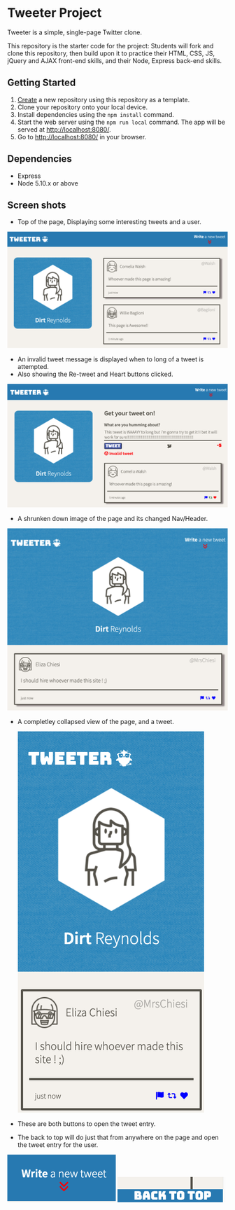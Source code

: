 # Tweeter Project

Tweeter is a simple, single-page Twitter clone.

This repository is the starter code for the project: Students will fork and clone this repository, then build upon it to practice their HTML, CSS, JS, jQuery and AJAX front-end skills, and their Node, Express back-end skills.

## Getting Started

1. [Create](https://docs.github.com/en/repositories/creating-and-managing-repositories/creating-a-repository-from-a-template) a new repository using this repository as a template.
2. Clone your repository onto your local device.
3. Install dependencies using the `npm install` command.
4. Start the web server using the `npm run local` command. The app will be served at <http://localhost:8080/>.
5. Go to <http://localhost:8080/> in your browser.

## Dependencies

- Express
- Node 5.10.x or above

## Screen shots

- Top of the page, Displaying some interesting tweets and a user.

!["Top of page with closed tweet box"](https://github.com/caseytite/tweeter/blob/master/docs/Closed-tweet-entry.png?raw=true)

- An invalid tweet message is displayed when to long of a tweet is attempted.
- Also showing the Re-tweet and Heart buttons clicked.

!["Showing tweet entry box and an invalid tweet"](https://github.com/caseytite/tweeter/blob/master/docs/Invalid-tweet.png?raw=true)

- A shrunken down image of the page and its changed Nav/Header.

!["Shows page shrunken down"](https://github.com/caseytite/tweeter/blob/master/docs/Smaller-screen-page.png?raw=true)

- A completley collapsed view of the page, and a tweet.

  !["Shows page shrunken down even further"](https://github.com/caseytite/tweeter/blob/master/docs/Collapsed-to-of-page.png?raw=true)

- These are both buttons to open the tweet entry.
- The back to top will do just that from anywhere on the page and open the tweet entry for the user.

!["Shows button to open tweet entry box"](https://github.com/caseytite/tweeter/blob/master/docs/Open-write-new-tweet-button.png?raw=true)
!["Shows button to top of page"](https://github.com/caseytite/tweeter/blob/master/docs/Back-to-top-button.png?raw=true)
